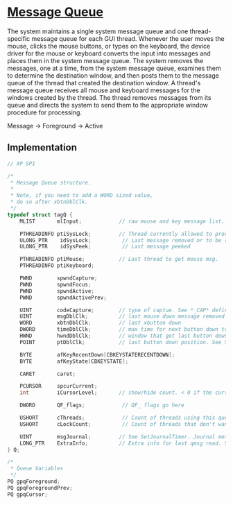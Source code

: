 # [Message Queue](https://learn.microsoft.com/en-us/windows/win32/winmsg/about-messages-and-message-queues)
The system maintains a single system message queue and one thread-specific message queue for each GUI thread. Whenever the user moves the mouse, clicks the mouse buttons, or types on the keyboard, the device driver for the mouse or keyboard converts the input into messages and places them in the system message queue. The system removes the messages, one at a time, from the system message queue, examines them to determine the destination window, and then posts them to the message queue of the thread that created the destination window. A thread's message queue receives all mouse and keyboard messages for the windows created by the thread. The thread removes messages from its queue and directs the system to send them to the appropriate window procedure for processing.

Message → Foreground → Active

## Implementation
```cpp
// XP SP1

/*
 * Message Queue structure.
 *
 * Note, if you need to add a WORD sized value,
 * do so after xbtnDblClk.
 */
typedef struct tagQ {
    MLIST       mlInput;            // raw mouse and key message list.

    PTHREADINFO ptiSysLock;         // Thread currently allowed to process input
    ULONG_PTR    idSysLock;          // Last message removed or to be removed before unlocking
    ULONG_PTR    idSysPeek;          // Last message peeked

    PTHREADINFO ptiMouse;           // Last thread to get mouse msg.
    PTHREADINFO ptiKeyboard;

    PWND        spwndCapture;
    PWND        spwndFocus;
    PWND        spwndActive;
    PWND        spwndActivePrev;

    UINT        codeCapture;        // type of captue. See *_CAP* defines in this file
    UINT        msgDblClk;          // last mouse down message removed
    WORD        xbtnDblClk;         // last xbutton down
    DWORD       timeDblClk;         // max time for next button down to be taken as double click
    HWND        hwndDblClk;         // window that got last button down
    POINT       ptDblClk;           // last button down position. See SYSMET(C?DOUBLECLK)

    BYTE        afKeyRecentDown[CBKEYSTATERECENTDOWN];
    BYTE        afKeyState[CBKEYSTATE];

    CARET       caret;

    PCURSOR     spcurCurrent;
    int         iCursorLevel;       // show/hide count. < 0 if the cursor is not visible

    DWORD       QF_flags;            // QF_ flags go here

    USHORT      cThreads;            // Count of threads using this queue
    USHORT      cLockCount;          // Count of threads that don't want this queue freed

    UINT        msgJournal;         // See SetJournalTimer. Journal message to be delivered when timer goes off
    LONG_PTR    ExtraInfo;          // Extra info for last qmsg read. See GetMessageExtraInfo
} Q;

/*
 * Queue Variables
 */
PQ gpqForeground;
PQ gpqForegroundPrev;
PQ gpqCursor;
```

